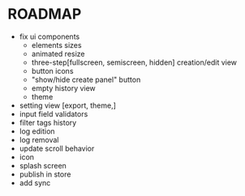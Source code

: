 # ROADMAP

- fix ui components
    - elements sizes
    - animated resize
    - three-step[fullscreen, semiscreen, hidden] creation/edit view
    - button icons
    - "show/hide create panel" button
    - empty history view
    - theme
- setting view [export, theme,]
- input field validators
- filter tags history
- log edition
- log removal
- update scroll behavior
- icon
- splash screen
- publish in store
- add sync 